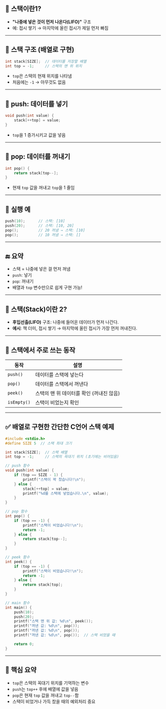 ## 🔷 스택이란1?

* **"나중에 넣은 것이 먼저 나온다(LIFO)"** 구조
* 예: 접시 쌓기 → 마지막에 올린 접시가 제일 먼저 빠짐

---

## 🔷 스택 구조 (배열로 구현)

```c
int stack[SIZE];  // 데이터를 저장할 배열
int top = -1;     // 스택의 맨 위 위치
```

* `top`은 스택의 현재 위치를 나타냄
* 처음에는 `-1` → 아무것도 없음

---

## 🔷 push: 데이터를 넣기

```c
void push(int value) {
    stack[++top] = value;
}
```

* `top`을 1 증가시키고 값을 넣음

---

## 🔷 pop: 데이터를 꺼내기

```c
int pop() {
    return stack[top--];
}
```

* 현재 `top` 값을 꺼내고 `top`을 1 줄임

---

## 🔷 실행 예

```c
push(10);      // 스택: [10]
push(20);      // 스택: [10, 20]
pop();         // 20 꺼냄 → 스택: [10]
pop();         // 10 꺼냄 → 스택: []
```

---

## 🔚 요약

* 스택 = 나중에 넣은 걸 먼저 꺼냄
* `push`: 넣기
* `pop`: 꺼내기
* 배열과 `top` 변수만으로 쉽게 구현 가능!

---

## 🔷 스택(Stack)이란 2?

* **후입선출(LIFO)** 구조: 나중에 들어온 데이터가 먼저 나간다.
* **예시**: 책 더미, 접시 쌓기
  → 마지막에 올린 접시가 가장 먼저 꺼내진다.

---

## 🔷 스택에서 주로 쓰는 동작

| 동작          | 설명                       |
| ----------- | ------------------------ |
| `push()`    | 데이터를 스택에 넣는다             |
| `pop()`     | 데이터를 스택에서 꺼낸다            |
| `peek()`    | 스택의 맨 위 데이터를 확인 (꺼내진 않음) |
| `isEmpty()` | 스택이 비었는지 확인              |

---

## ✅ 배열로 구현한 간단한 C언어 스택 예제

```c
#include <stdio.h>
#define SIZE 5  // 스택 최대 크기

int stack[SIZE];  // 스택 배열
int top = -1;     // 스택의 꼭대기 위치 (초기에는 비어있음)

// push 함수
void push(int value) {
    if (top == SIZE - 1) {
        printf("스택이 꽉 찼습니다!\n");
    } else {
        stack[++top] = value;
        printf("%d를 스택에 넣었습니다.\n", value);
    }
}

// pop 함수
int pop() {
    if (top == -1) {
        printf("스택이 비었습니다!\n");
        return -1;
    } else {
        return stack[top--];
    }
}

// peek 함수
int peek() {
    if (top == -1) {
        printf("스택이 비었습니다!\n");
        return -1;
    } else {
        return stack[top];
    }
}

// main 함수
int main() {
    push(10);
    push(20);
    printf("스택 맨 위 값: %d\n", peek());
    printf("꺼낸 값: %d\n", pop());
    printf("꺼낸 값: %d\n", pop());
    printf("꺼낸 값: %d\n", pop());  // 스택 비었을 때

    return 0;
}
```

---

## 📌 핵심 요약

* `top`은 스택의 꼭대기 위치를 기억하는 변수
* `push`는 `top++` 후에 배열에 값을 넣음
* `pop`은 현재 `top` 값을 꺼내고 `top--`함
* 스택이 비었거나 가득 찼을 때의 예외처리 중요
